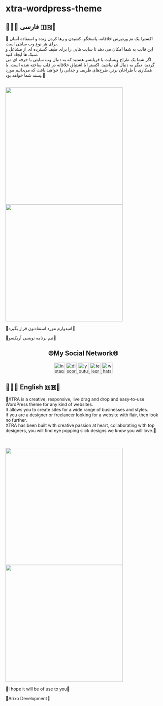 # xtra-wordpress-theme
<h2>💜🇮🇷 فارسی 🇮🇷💜</h2>
<p>🌹  اکسترا یک تم وردپرس خلاقانه، پاسخگو، کشیدن و رها کردن زنده و استفاده آسان برای هر نوع وب سایتی است.<br> این قالب به شما امکان می دهد تا سایت هایی را برای طیف گسترده ای از مشاغل و سبک ها ایجاد کنید.<br> اگر شما یک طراح وبسایت یا فریلنسر هستید که به دنبال وب سایتی با حرفه ای می گردید، دیگر به دنبال آن نباشید. اکسترا با اشتیاق خلاقانه در قلب ساخته شده است، با همکاری با طراحان برتر، طرح‌های ظریف و جذابی را خواهید یافت که می‌دانیم مورد پسند شما خواهد بود.🌹</p
  <br>
  <br>
  <div>
  <img src="https://mrarian.ir/github/demofarsiextra.png" height="380" >
  <img src="https://mrarian.ir/github/demofarsiextra2.png" height="380" >
      </div>
      <p>🔰امیدوارم مورد استفادتون قرار بگیره🔰</p>
      <p>💜تیم برنامه نویسی آریکسو💜</p>
      <h2 align="center">🌐My Social Network🌐</h2>
      <div align="center"> 

  <a href="https://instagram.com/arianpashae" target="_blank">
    <img src="https://img.shields.io/static/v1?message=instagram&logo=instagram&label=&color=E4405F&logoColor=white&labelColor=&style=flat" height="35" alt="instagram logo"  /></a>
  <a href="https://discord.gg/ZdHqFgbb4X" target="_blank">
    <img src="https://img.shields.io/static/v1?message=Discord&logo=discord&label=&color=7289DA&logoColor=white&labelColor=&style=flat" height="35" alt="discord logo"  />

  </a>
  <a href="https://youtube.com/channel/UCVGyudTRJBkRWJBoNEYUsM" target="_blank">
    <img src="https://img.shields.io/static/v1?message=Youtube&logo=youtube&label=&color=FF0000&logoColor=white&labelColor=&style=flat" height="35" alt="youtube logo"  />
  </a>
  <a href="https://t.me/webkhooneh" target="_blank">
    <img src="https://img.shields.io/static/v1?message=Telegram&logo=telegram&label=&color=2CA5E0&logoColor=white&labelColor=&style=flat" height="35" alt="telegram logo"  />
  </a>
  <a href="https://wa.me/message/OIP26GZ2R4B6J1" target="_blank">
    <img src="https://img.shields.io/static/v1?message=Whatsapp&logo=whatsapp&label=&color=25D366&logoColor=white&labelColor=&style=flat" height="35" alt="whatsapp logo"  />
  </a>
  </div>
  <h2>💜🇬🇧 English 🇬🇧💜</h2>
<p>🌹XTRA is a creative, responsive, live drag and drop and easy-to-use WordPress theme for any kind of websites.<br> It allows you to create sites for a wide range of businesses and styles.<br> If you are a designer or freelancer looking for a website with flair, then look no further.<br> XTRA has been built with creative passion at heart, collaborating with top designers, you will find eye popping slick designs we know you will love.🌹</p>
  <br>
  <br>
  <div>
  <img src="https://mrarian.ir/github/demoenextra.png" height="380" >
  <img src="https://mrarian.ir/github/demoenextra2.png" height="380" >
      </div>
      <p>🔰I hope it will be of use to you🔰</p>
      <p>💜Arixo Development💜</p>

